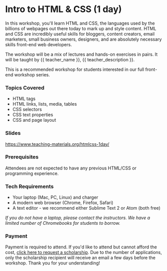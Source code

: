 # Intro to HTML & CSS (1 day)

In this workshop, you'll learn HTML and CSS, the languages used by the billions of webpages out there today to mark up and style content. HTML and CSS are incredibly useful skills for bloggers, content creators, email marketers, small business owners, designers, and are absolutely necessary skills front-end web developers. 

The workshop will be a mix of lectures and hands-on exercises in pairs. It will be taught by {{ teacher_name }}, {{ teacher_description }}.

This is a recommended workshop for students interested in our full front-end workshop series.

### Topics Covered

* HTML tags
* HTML links, lists, media, tables
* CSS selectors
* CSS text properties
* CSS and page layout

### Slides

<https://www.teaching-materials.org/htmlcss-1day/>

### Prerequisites

Attendees are not expected to have any previous HTML/CSS or programming experience.

### Tech Requirements

* Your laptop (Mac, PC, Linux) and charger
* A modern web browser (Chrome, Firefox, Safari)
* A text editor - we recommend either Sublime Text 2 or Atom (both free)

*If you do not have a laptop, please contact the instructors. We have a limited number of Chromebooks for students to borrow.*

### Payment

Payment is required to attend. If you'd like to attend but cannot afford the cost, [click here to request a scholarship](https://docs.google.com/forms/d/e/1FAIpQLSfiUBN4yve3L7iociXzcqNgEtrljsn_7mCgZ3eUtvAEr3bcQg/viewform). Due to the number of applications, only the scholarship recipient will receive an email a few days before the workshop. Thank you for your understanding!

